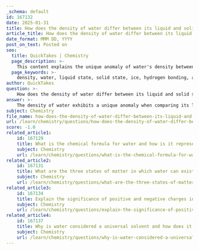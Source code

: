 ```yaml
---
_schema: default
id: 167132
date: 2025-01-31
title: How does the density of water differ between its liquid and solid states?
article_title: How does the density of water differ between its liquid and solid states?
date_format: MMM DD, YYYY
post_on_text: Posted on
seo:
  title: QuickTakes | Chemistry
  page_description: >-
    This content explains the unique anomaly of water's density between its liquid and solid states, detailing how ice is less dense than liquid water due to hydrogen bonding, and its implications for aquatic life and ecosystems.
  page_keywords: >-
    density, water, liquid state, solid state, ice, hydrogen bonding, aquatic ecosystems, temperature, floating ice, water molecules, crystalline structure
author: QuickTakes
question: >-
    How does the density of water differ between its liquid and solid states?
answer: >-
    The density of water exhibits a unique anomaly when comparing its liquid and solid states. In general, most substances are denser in their solid form than in their liquid form; however, water is an exception to this rule.\n\n1. **Density of Liquid Water**: The density of liquid water is highest at approximately 4 degrees Celsius (39.2 degrees Fahrenheit), where it reaches about 1 g/cm³. As water cools below this temperature, it begins to expand, leading to a decrease in density.\n\n2. **Density of Ice**: When water freezes at 0 degrees Celsius (32 degrees Fahrenheit), it forms ice, which has a crystalline structure due to hydrogen bonding. This structure causes the water molecules to arrange themselves in a way that spaces them further apart than in the liquid state, resulting in ice having a lower density, approximately 0.92 g/cm³.\n\n3. **Floating Ice**: Because ice is less dense than liquid water, it floats. This property is crucial for aquatic ecosystems, as it provides insulation for the water below, allowing life to thrive even in cold conditions. The floating ice layer helps to maintain a stable environment for aquatic organisms during winter months.\n\nIn summary, the key difference in density between liquid water and ice is that ice is less dense than liquid water due to the unique arrangement of water molecules in its solid state, which is a result of hydrogen bonding. This characteristic is vital for the survival of many aquatic species and plays a significant role in Earth's climate and ecosystems.
subject: Chemistry
file_name: how-does-the-density-of-water-differ-between-its-liquid-and-solid-states.md
url: /learn/chemistry/questions/how-does-the-density-of-water-differ-between-its-liquid-and-solid-states
score: -1.0
related_article1:
    id: 167129
    title: What is the chemical formula for water and how is it represented?
    subject: Chemistry
    url: /learn/chemistry/questions/what-is-the-chemical-formula-for-water-and-how-is-it-represented
related_article2:
    id: 167131
    title: What are the three states of matter in which water can exist?
    subject: Chemistry
    url: /learn/chemistry/questions/what-are-the-three-states-of-matter-in-which-water-can-exist
related_article3:
    id: 167134
    title: Explain the significance of positive and negative charges in water molecules.
    subject: Chemistry
    url: /learn/chemistry/questions/explain-the-significance-of-positive-and-negative-charges-in-water-molecules
related_article4:
    id: 167137
    title: Why is water considered a universal solvent and how does it interact with different molecules?
    subject: Chemistry
    url: /learn/chemistry/questions/why-is-water-considered-a-universal-solvent-and-how-does-it-interact-with-different-molecules
---
```


&nbsp;